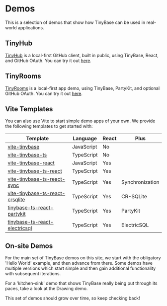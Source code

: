 # Demos

This is a selection of demos that show how TinyBase can be used in real-world
applications.

## TinyHub

[TinyHub](https://github.com/tinyplex/tinyhub) is a local-first GitHub client,
built in public, using TinyBase, React, and GitHub OAuth. You can try it out
[here](https://tinyhub.org).

## TinyRooms

[TinyRooms](https://github.com/tinyplex/tinyrooms) is a local-first app demo,
using TinyBase, PartyKit, and optional GitHub OAuth. You can try it out
[here](https://tinyrooms.jamesgpearce.partykit.dev).

## Vite Templates

You can also use Vite to start simple demo apps of your own. We provide the
following templates to get started with:

| Template                                                                                       | Language   | React | Plus            |
| ---------------------------------------------------------------------------------------------- | ---------- | ----- | --------------- |
| [vite-tinybase](https://github.com/tinyplex/vite-tinybase)                                     | JavaScript | No    |                 |
| [vite-tinybase-ts](https://github.com/tinyplex/vite-tinybase-ts)                               | TypeScript | No    |                 |
| [vite-tinybase-react](https://github.com/tinyplex/vite-tinybase-react)                         | JavaScript | Yes   |                 |
| [vite-tinybase-ts-react](https://github.com/tinyplex/vite-tinybase-ts-react)                   | TypeScript | Yes   |                 |
| [vite-tinybase-ts-react-sync](https://github.com/tinyplex/vite-tinybase-ts-react-sync)         | TypeScript | Yes   | Synchronization |
| [vite-tinybase-ts-react-crsqlite](https://github.com/tinyplex/vite-tinybase-ts-react-crsqlite) | TypeScript | Yes   | CR-SQLite       |
| [tinybase-ts-react-partykit](https://github.com/tinyplex/tinybase-ts-react-partykit)           | TypeScript | Yes   | PartyKit        |
| [tinybase-ts-react-electricsql](https://github.com/tinyplex/tinybase-ts-react-electricsql)     | TypeScript | Yes   | ElectricSQL     |

## On-site Demos

For the main set of TinyBase demos on this site, we start with the obligatory
'Hello World' example, and then advance from there. Some demos have multiple
versions which start simple and then gain additional functionality with
subsequent iterations.

For a 'kitchen-sink' demo that shows TinyBase really being put through its
paces, take a look at the Drawing demo.

This set of demos should grow over time, so keep checking back!
